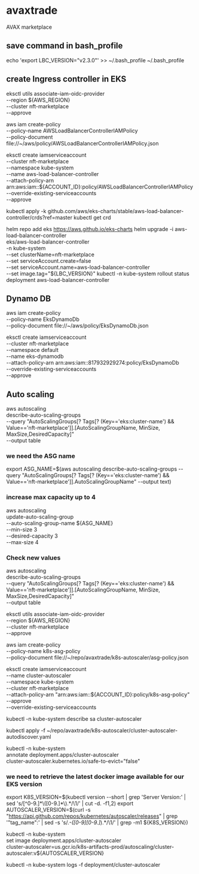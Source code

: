 # avaxtrade
AVAX marketplace


## save command in bash_profile
echo 'export LBC_VERSION="v2.3.0"' >>  ~/.bash_profile
~/.bash_profile


## create Ingress controller in EKS
<!-- curl -o iam_policy.json https://raw.githubusercontent.com/kubernetes-sigs/aws-load-balancer-controller/v2.3.0/docs/install/iam_policy.json -->

eksctl utils associate-iam-oidc-provider \
    --region ${AWS_REGION} \
    --cluster nft-marketplace \
    --approve

aws iam create-policy \
    --policy-name AWSLoadBalancerControllerIAMPolicy \
    --policy-document file://~/aws/policy/AWSLoadBalancerControllerIAMPolicy.json

eksctl create iamserviceaccount \
  --cluster nft-marketplace \
  --namespace kube-system \
  --name aws-load-balancer-controller \
  --attach-policy-arn arn:aws:iam::${ACCOUNT_ID}:policy/AWSLoadBalancerControllerIAMPolicy \
  --override-existing-serviceaccounts \
  --approve

kubectl apply -k github.com/aws/eks-charts/stable/aws-load-balancer-controller/crds?ref=master
kubectl get crd

helm repo add eks https://aws.github.io/eks-charts
helm upgrade -i aws-load-balancer-controller \
    eks/aws-load-balancer-controller \
    -n kube-system \
    --set clusterName=nft-marketplace \
    --set serviceAccount.create=false \
    --set serviceAccount.name=aws-load-balancer-controller \
    --set image.tag="${LBC_VERSION}"
kubectl -n kube-system rollout status deployment aws-load-balancer-controller



## Dynamo DB

aws iam create-policy \
    --policy-name EksDynamoDb \
    --policy-document file://~/aws/policy/EksDynamoDb.json

eksctl create iamserviceaccount \
  --cluster nft-marketplace \
  --namespace default \
  --name eks-dynamodb \
  --attach-policy-arn arn:aws:iam::817932929274:policy/EksDynamoDb \
  --override-existing-serviceaccounts \
  --approve


## Auto scaling

aws autoscaling \
    describe-auto-scaling-groups \
    --query "AutoScalingGroups[? Tags[? (Key=='eks:cluster-name') && Value=='nft-marketplace']].[AutoScalingGroupName, MinSize, MaxSize,DesiredCapacity]" \
    --output table

### we need the ASG name
export ASG_NAME=$(aws autoscaling describe-auto-scaling-groups --query "AutoScalingGroups[? Tags[? (Key=='eks:cluster-name') && Value=='nft-marketplace']].AutoScalingGroupName" --output text)

### increase max capacity up to 4
aws autoscaling \
    update-auto-scaling-group \
    --auto-scaling-group-name ${ASG_NAME} \
    --min-size 3 \
    --desired-capacity 3 \
    --max-size 4

### Check new values
aws autoscaling \
    describe-auto-scaling-groups \
    --query "AutoScalingGroups[? Tags[? (Key=='eks:cluster-name') && Value=='nft-marketplace']].[AutoScalingGroupName, MinSize, MaxSize,DesiredCapacity]" \
    --output table

eksctl utils associate-iam-oidc-provider \
    --region ${AWS_REGION} \
    --cluster nft-marketplace \
    --approve

aws iam create-policy   \
  --policy-name k8s-asg-policy \
  --policy-document file://~/repo/avaxtrade/k8s-autoscaler/asg-policy.json

eksctl create iamserviceaccount \
    --name cluster-autoscaler \
    --namespace kube-system \
    --cluster nft-marketplace \
    --attach-policy-arn "arn:aws:iam::${ACCOUNT_ID}:policy/k8s-asg-policy" \
    --approve \
    --override-existing-serviceaccounts

kubectl -n kube-system describe sa cluster-autoscaler

kubectl apply -f ~/repo/avaxtrade/k8s-autoscaler/cluster-autoscaler-autodiscover.yaml

kubectl -n kube-system \
    annotate deployment.apps/cluster-autoscaler \
    cluster-autoscaler.kubernetes.io/safe-to-evict="false"

### we need to retrieve the latest docker image available for our EKS version
export K8S_VERSION=$(kubectl version --short | grep 'Server Version:' | sed 's/[^0-9.]*\([0-9.]*\).*/\1/' | cut -d. -f1,2)
export AUTOSCALER_VERSION=$(curl -s "https://api.github.com/repos/kubernetes/autoscaler/releases" | grep '"tag_name":' | sed -s 's/.*-\([0-9][0-9\.]*\).*/\1/' | grep -m1 ${K8S_VERSION})

kubectl -n kube-system \
    set image deployment.apps/cluster-autoscaler \
    cluster-autoscaler=us.gcr.io/k8s-artifacts-prod/autoscaling/cluster-autoscaler:v${AUTOSCALER_VERSION}

kubectl -n kube-system logs -f deployment/cluster-autoscaler

